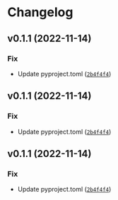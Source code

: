 # Changelog

<!--next-version-placeholder-->

## v0.1.1 (2022-11-14)
### Fix
* Update pyproject.toml ([`2b4f4f4`](https://github.com/skouriba/sqlalchemy-django-wrapper/commit/2b4f4f4aa8865f808c5056d2d78d4223814355fe))

## v0.1.1 (2022-11-14)
### Fix
* Update pyproject.toml ([`2b4f4f4`](https://github.com/skouriba/sqlalchemy-django-wrapper/commit/2b4f4f4aa8865f808c5056d2d78d4223814355fe))

## v0.1.1 (2022-11-14)
### Fix
* Update pyproject.toml ([`2b4f4f4`](https://github.com/skouriba/sqlalchemy-django-wrapper/commit/2b4f4f4aa8865f808c5056d2d78d4223814355fe))
